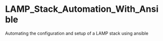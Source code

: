 # LAMP_Stack_Automation_With_Ansible
Automating the configuration and setup of a LAMP stack using ansible
